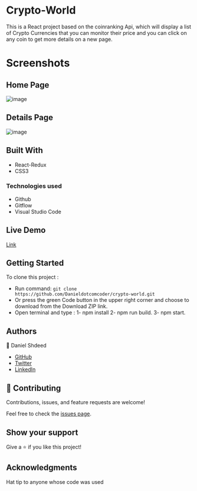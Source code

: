 # Crypto-World

This is a React project based on the coinranking Api, which will display a list of Crypto Currencies that you can monitor their price and you can click on any coin to get more details on a new page.  
# Screenshots
## Home Page
![image](https://user-images.githubusercontent.com/87448628/153716022-59b40204-6753-41ee-a272-78fbdc896149.png)

## Details Page
![image](https://user-images.githubusercontent.com/87448628/153715681-cdb2c6ba-33ec-47a4-9bae-994fa4008ecb.png)

## Built With
- React-Redux
- CSS3
### Technologies used
- Github
- Gitflow
- Visual Studio Code


## Live Demo

[Link]()

## Getting Started

 To clone this project :

* Run command: `git clone https://github.com/Danieldotcomcoder/crypto-world.git`
* Or press the green Code button in the upper right corner and choose to download from the Download ZIP link.
* Open terminal and type : 1-  npm install
                           2-  npm run build.
                           3-  npm start. 
## Authors

 :man: Daniel Shdeed

- [GitHub](https://github.com/Danieldotcomcoder)
- [Twitter](https://twitter.com/DannyDotcoder)
- [LinkedIn](https://www.linkedin.com/in/daniel-shdeed/)

## 🤝 Contributing

Contributions, issues, and feature requests are welcome!

Feel free to check the [issues page](../../issues/).

## Show your support

Give a ⭐️ if you like this project!

## Acknowledgments

 Hat tip to anyone whose code was used

